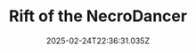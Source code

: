 ---
title: "Rift of the NecroDancer"
id: 2073250
date: 2025-02-24T22:36:31.035Z
link: games/steam/recent/rift-of-the-necrodancer
image: http://media.steampowered.com/steamcommunity/public/images/apps/2073250/c098e2f779cadbb9e24a58a0e0763ec65b82b4b5.jpg
playtime_2weeks: 73
playtime_forever: 372
playtime_windows_forever: 0
playtime_mac_forever: 0
playtime_linux_forever: 372
playtime_deck_forever: 372
---